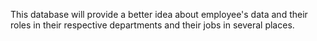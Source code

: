 This database will provide a better idea about employee's data and their roles in their respective departments and their jobs in several places. 
